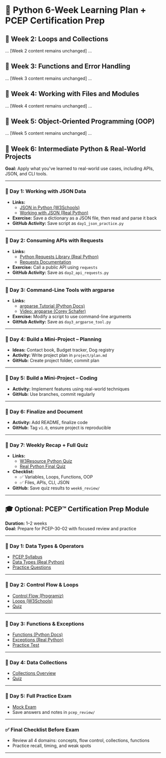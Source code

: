 
# 🐍 Python 6-Week Learning Plan + PCEP Certification Prep

## 🧠 Week 2: Loops and Collections

... [Week 2 content remains unchanged] ...

## 🧠 Week 3: Functions and Error Handling

... [Week 3 content remains unchanged] ...

## 🧠 Week 4: Working with Files and Modules

... [Week 4 content remains unchanged] ...

## 🧠 Week 5: Object-Oriented Programming (OOP)

... [Week 5 content remains unchanged] ...

## 🧠 Week 6: Intermediate Python & Real-World Projects

**Goal:** Apply what you've learned to real-world use cases, including APIs, JSON, and CLI tools.

---

### 📅 Day 1: Working with JSON Data
- **Links:**
  - [JSON in Python (W3Schools)](https://www.w3schools.com/python/python_json.asp)
  - [Working with JSON (Real Python)](https://realpython.com/python-json/)
- **Exercise:** Save a dictionary as a JSON file, then read and parse it back
- **GitHub Activity:** Save script as `day1_json_practice.py`

---

### 📅 Day 2: Consuming APIs with Requests
- **Links:**
  - [Python Requests Library (Real Python)](https://realpython.com/python-requests/)
  - [Requests Documentation](https://requests.readthedocs.io/en/latest/)
- **Exercise:** Call a public API using `requests`
- **GitHub Activity:** Save as `day2_api_requests.py`

---

### 📅 Day 3: Command-Line Tools with argparse
- **Links:**
  - [argparse Tutorial (Python Docs)](https://docs.python.org/3/howto/argparse.html)
  - [Video: argparse (Corey Schafer)](https://www.youtube.com/watch?v=cdblJqEUDNo)
- **Exercise:** Modify a script to use command-line arguments
- **GitHub Activity:** Save as `day3_argparse_tool.py`

---

### 📅 Day 4: Build a Mini-Project – Planning
- **Ideas:** Contact book, Budget tracker, Dog registry
- **Activity:** Write project plan in `project/plan.md`
- **GitHub:** Create project folder, commit plan

---

### 📅 Day 5: Build a Mini-Project – Coding
- **Activity:** Implement features using real-world techniques
- **GitHub:** Use branches, commit regularly

---

### 📅 Day 6: Finalize and Document
- **Activity:** Add README, finalize code
- **GitHub:** Tag `v1.0`, ensure project is reproducible

---

### 📅 Day 7: Weekly Recap + Full Quiz
- **Links:**
  - [W3Resource Python Quiz](https://www.w3resource.com/python-exercises/python-basic-exercises.php)
  - [Real Python Final Quiz](https://realpython.com/quizzes/)
- **Checklist:**
  - ✅ Variables, Loops, Functions, OOP
  - ✅ Files, APIs, CLI, JSON
- **GitHub:** Save quiz results to `week6_review/`

---

## 🎓 Optional: PCEP™ Certification Prep Module

**Duration:** 1–2 weeks  
**Goal:** Prepare for PCEP-30-02 with focused review and practice

---

### 📘 Day 1: Data Types & Operators
- [PCEP Syllabus](https://pythoninstitute.org/pcep)
- [Data Types (Real Python)](https://realpython.com/python-data-types/)
- [Practice Questions](https://www.examsnet.com/pcep/practice-questions)

---

### 📘 Day 2: Control Flow & Loops
- [Control Flow (Programiz)](https://www.programiz.com/python-programming/if-elif-else)
- [Loops (W3Schools)](https://www.w3schools.com/python/python_for_loops.asp)
- [Quiz](https://www.examtopics.com/exams/python-institute/pcep/view/)

---

### 📘 Day 3: Functions & Exceptions
- [Functions (Python Docs)](https://docs.python.org/3/tutorial/controlflow.html#defining-functions)
- [Exceptions (Real Python)](https://realpython.com/python-exceptions/)
- [Practice Test](https://www.proprofs.com/quiz-school/story.php?title=python-functions-and-exceptions)

---

### 📘 Day 4: Data Collections
- [Collections Overview](https://www.geeksforgeeks.org/python-collections-module/)
- [Quiz](https://www.quizerry.com/2021/02/python-collections-assessment-quiz/)

---

### 📘 Day 5: Full Practice Exam
- [Mock Exam](https://www.testpreptraining.com/pcep-certification-exam-free-practice-test)
- Save answers and notes in `pcep_review/`

---

### ✅ Final Checklist Before Exam
- Review all 4 domains: concepts, flow control, collections, functions
- Practice recall, timing, and weak spots

---
